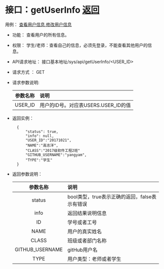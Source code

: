 ﻿<!-- markdownlint-disable MD033-->
<!-- 禁止MD033类型的警告 https://www.npmjs.com/package/markdownlint -->

# 接口：getUserInfo  [返回](../README.md)
用例： [查看用户信息](../用例/inquiry_user.md),[修改用户信息](../用例/modify_userInfor.md)

- 功能：
    查看用户的所有信息。
    
- 权限：
    学生/老师：查看自己的信息，必须先登录，不能查看其他用户的信息。    
    
- API请求地址： 
    接口基本地址/sys/api/getUserInfo/<USER_ID>


- 请求方式 ：
    GET
      
- 请求参数说明:        

  |参数名称|说明|
  |:---------:|:--------------------------------------------------------|      
  |USER_ID|用户的ID号。对应表USERS.USER_ID的值|
  
- 返回实例：

        {         
            "status": true,
            "info": null,
            "USER_ID":"20171021",    
            "NAME":"高志洋",
            "CLASS":"2017级软件工程2班"
            "GITHUB_USERNAME":"yangyam",
            "TYPE":"学生"            
        }
 
- 返回参数说明：    
 
  |参数名称|说明|
  |:---------:|:--------------------------------------------------------|      
  |status|bool类型，true表示正确的返回，false表示有错误|
  |info|返回结果说明信息|
  |ID|学号或者工号|
  |NAME|用户的真实姓名|  
  |CLASS|班级或者部门名称|
  |GITHUB_USERNAME|gitHub用户名|
  |TYPE|用户类型：老师或者学生|

